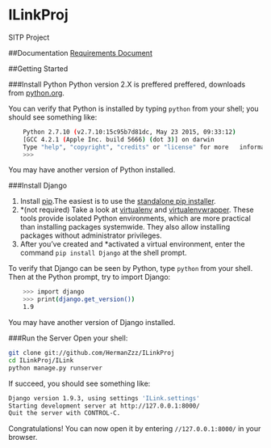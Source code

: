 # ILinkProj
SITP Project

##Documentation
[Requirements Document](https://github.com/HermanZzz/ILinkProj/blob/Dev/doc/Documentation.md)

##Getting Started

###Install Python
Python version 2.X is preffered preffered, downloads from [python.org](https://www.python.org/downloads/).

You can verify that Python is installed by typing `python` from your shell; you should see something like:

```bash
	Python 2.7.10 (v2.7.10:15c95b7d81dc, May 23 2015, 09:33:12) 
	[GCC 4.2.1 (Apple Inc. build 5666) (dot 3)] on darwin
	Type "help", "copyright", "credits" or "license" for more 	information.
	>>> 
```

You may have another version of Python installed.

###Install Django 


1. Install [pip](https://pip.pypa.io/en/stable/).The easiest is to use the [standalone pip installer](https://pip.pypa.io/en/latest/installing/#install-pip). 
2. *(not required) Take a look at [virtualenv](https://virtualenv.pypa.io/en/latest/) and [virtualenvwrapper](https://virtualenvwrapper.readthedocs.org/en/latest/). These tools provide isolated Python environments, which are more practical than installing packages systemwide. They also allow installing packages without administrator privileges. 
3. After you’ve created and *activated a virtual environment, enter the command `pip install Django` at the shell prompt.

To verify that Django can be seen by Python, type `python` from your shell. Then at the Python prompt, try to import Django:

```bash
	>>> import django
	>>> print(django.get_version())
	1.9
```

You may have another version of Django installed.

###Run the Server
Open your shell:

```bash
git clone git://github.com/HermanZzz/ILinkProj
cd ILinkProj/ILink
python manage.py runserver
```

If succeed, you should see something like:

```bash
Django version 1.9.3, using settings 'ILink.settings'
Starting development server at http://127.0.0.1:8000/
Quit the server with CONTROL-C.
```

Congratulations! You can now open it by entering `//127.0.0.1:8000/` in your browser.